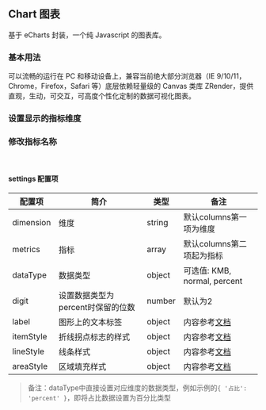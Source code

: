 <div class="demo-header">
<p class="overviewicon">
  <span class="wapi-chart-pie"/>
</p>

## Chart 图表

<nova-uxlink widget-name="Chart"></nova-uxlink>

基于 eCharts 封装，一个纯 Javascript 的图表库。
</div>

### 基本用法

<p>可以流畅的运行在 PC 和移动设备上，兼容当前绝大部分浏览器（IE 9/10/11，Chrome，Firefox，Safari 等）底层依赖轻量级的 Canvas 类库 ZRender，提供直观，生动，可交互，可高度个性化定制的数据可视化图表。</p>

<nova-demo-view link="chart/radar/base"></nova-demo-view>

### 设置显示的指标维度

<nova-demo-view link="chart/radar/demo2"></nova-demo-view>

### 修改指标名称

<nova-demo-view link="chart/radar/demo3"></nova-demo-view>

<br>

#### settings 配置项

| 配置项 | 简介 | 类型 | 备注 |
| --- | --- | --- | --- |
| dimension | 维度 | string | 默认columns第一项为维度 |
| metrics | 指标 | array | 默认columns第二项起为指标 |
| dataType | 数据类型 | object | 可选值: KMB, normal, percent |
| digit | 设置数据类型为percent时保留的位数 | number | 默认为2 |
| label | 图形上的文本标签 | object | 内容参考[文档](http://xui.test.huawei.com/echarts4/echarts-doc/public/cn/option.html#series-radar.label) |
| itemStyle | 折线拐点标志的样式 | object | 内容参考[文档](http://xui.test.huawei.com/echarts4/echarts-doc/public/cn/option.html#series-radar.itemStyle) |
| lineStyle | 线条样式 | object | 内容参考[文档](http://xui.test.huawei.com/echarts4/echarts-doc/public/cn/option.html#series-radar.lineStyle) |
| areaStyle | 区域填充样式 | object | 内容参考[文档](http://xui.test.huawei.com/echarts4/echarts-doc/public/cn/option.html#series-radar.areaStyle)  |


> 备注：dataType中直接设置对应维度的数据类型，例如示例的`{ '占比': 'percent' }`，即将占比数据设置为百分比类型
